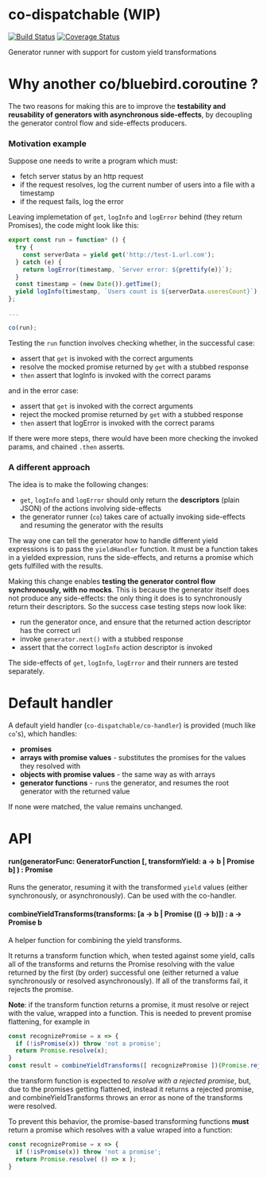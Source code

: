 # co-dispatchable (WIP)
[![Build Status](https://travis-ci.org/Naissur/co-dispatchable.svg?branch=master)](https://travis-ci.org/Naissur/co-dispatchable)
[![Coverage Status](https://coveralls.io/repos/Naissur/co-dispatchable/badge.svg?branch=master&service=github)](https://coveralls.io/github/Naissur/co-dispatchable?branch=master)

Generator runner with support for custom yield transformations 

# Why another co/bluebird.coroutine ?

The two reasons for making this are to improve the **testability and reusability of generators with asynchronous side-effects**, by decoupling the generator control flow and side-effects producers.


### Motivation example

Suppose one needs to write a program which must:

- fetch server status by an http request
- if the request resolves, log the current number of users into a file with a timestamp
- if the request fails, log the error

Leaving implemetation of `get`, `logInfo` and `logError` behind (they return Promises), the code might look like this:

```javascript
export const run = function* () {
  try {
    const serverData = yield get('http://test-1.url.com');
  } catch (e) {
    return logError(timestamp, `Server error: ${prettify(e)}`);
  }
  const timestamp = (new Date()).getTime();
  yield logInfo(timestamp, `Users count is ${serverData.useresCount}`);
};

...

co(run);
```

Testing the `run` function involves checking whether, in the successful case:

- assert that `get` is invoked with the correct arguments
- resolve the mocked promise returned by `get` with a stubbed response
- `then` assert that logInfo is invoked with the correct params

and in the error case:

- assert that `get` is invoked with the correct arguments
- reject the mocked promise returned by `get` with a stubbed response
- `then` assert that logError is invoked with the correct params

If there were more steps, there would have been more checking the invoked params, and chained `.then` asserts.

### A different approach

The idea is to make the following changes:

- `get`, `logInfo` and `logError` should only return the **descriptors** (plain JSON) of the actions involving side-effects
- the generator runner (`co`) takes care of actually invoking side-effects and resuming the generator with the results

The way one can tell the generator how to handle different yield expressions is to pass the `yieldHandler` function. It must be a function takes in a yielded expression, runs the side-effects, and returns a promise which gets fulfilled with the results.

Making this change enables **testing the generator control flow synchronously, with no mocks**. This is because the generator itself does not produce any side-effects: the only thing it does is to synchronously return their descriptors. So the success case testing steps now look like:

- run the generator once, and ensure that the returned action descriptor has the correct url
- invoke `generator.next()` with a stubbed response
- assert that the correct `logInfo` action descriptor is invoked

The side-effects of `get`, `logInfo`, `logError` and their runners are tested separately.

# Default handler

A default yield handler (`co-dispatchable/co-handler`) is provided (much like `co`'s), which handles:

- **promises**
- **arrays with promise values** - substitutes the promises for the values they resolved with
- **objects with promise values** - the same way as with arrays
- **generator functions** - `run`s the generator, and resumes the root generator with the returned value

If none were matched, the value remains unchanged.


# API

#### run(generatorFunc: GeneratorFunction [, transformYield: a -> b | Promise b] ) : Promise

Runs the generator, resuming it with the transformed `yield` values (either synchronously, or asynchronously). Can be used with the co-handler.


#### combineYieldTransforms(transforms: [a -> b | Promise (() -> b)]) : a -> Promise b

A helper function for combining the yield transforms.

It returns a transform function which, when tested against some yield, calls all of the transforms and returns the Promise resolving with the value returned by the first (by order) successful one (either returned a value synchronously or resolved asynchronously). If all of the transforms fail, it rejects the promise.

**Note**: if the transform function returns a promise, it must resolve or reject with the value, wrapped into a function. This is needed to prevent promise flattening, for example in

```javascript
const recognizePromise = x => {
  if (!isPromise(x)) throw 'not a promise';
  return Promise.resolve(x);
}
const result = combineYieldTransforms([ recognizePromise ])(Promise.reject('recognised а promise, but it got rejected'));
```
the transform function is expected to *resolve with a rejected promise*, but, due to the promises getting flattened, instead it returns a rejected promise, and combineYieldTransforms throws an error as none of the transforms were resolved. 

To prevent this behavior, the promise-based transforming functions **must** return a promise which resolves with a value wraped into a function:

```javascript
const recognizePromise = x => {
  if (!isPromise(x)) throw 'not a promise';
  return Promise.resolve( () => x );
}
```

